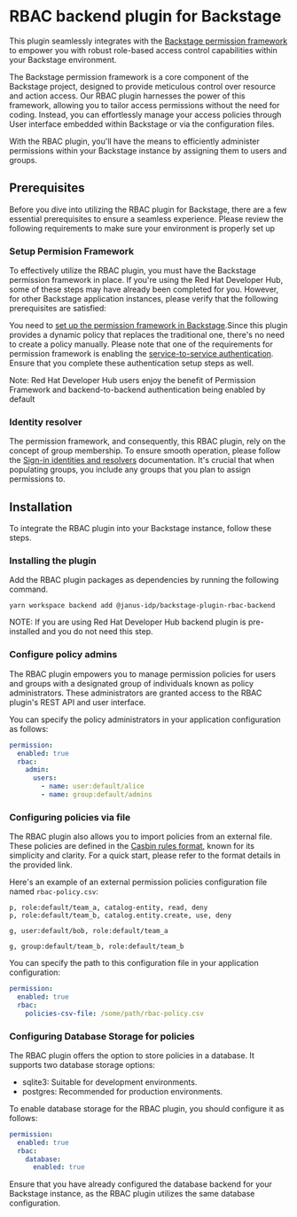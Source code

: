 # RBAC backend plugin for Backstage

This plugin seamlessly integrates with the [Backstage permission framework](https://backstage.io/docs/permissions/overview/) to empower you with robust role-based access control capabilities within your Backstage environment.

The Backstage permission framework is a core component of the Backstage project, designed to provide meticulous control over resource and action access. Our RBAC plugin harnesses the power of this framework, allowing you to tailor access permissions without the need for coding. Instead, you can effortlessly manage your access policies through User interface embedded within Backstage or via the configuration files.

With the RBAC plugin, you'll have the means to efficiently administer permissions within your Backstage instance by assigning them to users and groups.

## Prerequisites

Before you dive into utilizing the RBAC plugin for Backstage, there are a few essential prerequisites to ensure a seamless experience. Please review the following requirements to make sure your environment is properly set up

### Setup Permision Framework

To effectively utilize the RBAC plugin, you must have the Backstage permission framework in place. If you're using the Red Hat Developer Hub, some of these steps may have already been completed for you. However, for other Backstage application instances, please verify that the following prerequisites are satisfied:

You need to [set up the permission framework in Backstage](https://backstage.io/docs/permissions/getting-started/).Since this plugin provides a dynamic policy that replaces the traditional one, there's no need to create a policy manually. Please note that one of the requirements for permission framework is enabling the [service-to-service authentication](https://backstage.io/docs/auth/service-to-service-auth/#setup). Ensure that you complete these authentication setup steps as well.

Note: Red Hat Developer Hub users enjoy the benefit of Permission Framework and backend-to-backend authentication being enabled by default

### Identity resolver

The permission framework, and consequently, this RBAC plugin, rely on the concept of group membership. To ensure smooth operation, please follow the [Sign-in identities and resolvers](https://backstage.io/docs/auth/identity-resolver/) documentation. It's crucial that when populating groups, you include any groups that you plan to assign permissions to.

## Installation

To integrate the RBAC plugin into your Backstage instance, follow these steps.

### Installing the plugin

Add the RBAC plugin packages as dependencies by running the following command.

```SHELL
yarn workspace backend add @janus-idp/backstage-plugin-rbac-backend
```

NOTE: If you are using Red Hat Developer Hub backend plugin is pre-installed and you do not need this step.

### Configure policy admins

The RBAC plugin empowers you to manage permission policies for users and groups with a designated group of individuals known as policy administrators. These administrators are granted access to the RBAC plugin's REST API and user interface.

You can specify the policy administrators in your application configuration as follows:

```YAML
permission:
  enabled: true
  rbac:
    admin:
      users:
        - name: user:default/alice
        - name: group:default/admins
```

### Configuring policies via file

The RBAC plugin also allows you to import policies from an external file. These policies are defined in the [Casbin rules format](https://casbin.org/docs/category/the-basics), known for its simplicity and clarity. For a quick start, please refer to the format details in the provided link.

Here's an example of an external permission policies configuration file named `rbac-policy.csv`:

```CSV
p, role:default/team_a, catalog-entity, read, deny
p, role:default/team_b, catalog.entity.create, use, deny

g, user:default/bob, role:default/team_a

g, group:default/team_b, role:default/team_b
```

You can specify the path to this configuration file in your application configuration:

```YAML
permission:
  enabled: true
  rbac:
    policies-csv-file: /some/path/rbac-policy.csv
```

### Configuring Database Storage for policies

The RBAC plugin offers the option to store policies in a database. It supports two database storage options:

- sqlite3: Suitable for development environments.
- postgres: Recommended for production environments.

To enable database storage for the RBAC plugin, you should configure it as follows:

```YAML
permission:
  enabled: true
  rbac:
    database:
      enabled: true
```

Ensure that you have already configured the database backend for your Backstage instance, as the RBAC plugin utilizes the same database configuration.
